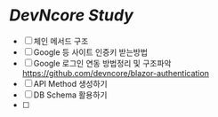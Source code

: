 # _DevNcore Study_

- [ ] 체인 메서드 구조
- [ ] Google 등 사이트 인증키 받는방법
- [ ] Google 로그인 연동 방법정리 및 구조파악 https://github.com/devncore/blazor-authentication 
- [ ] API Method 생성하기 
- [ ] DB Schema 활용하기
- [ ] 
